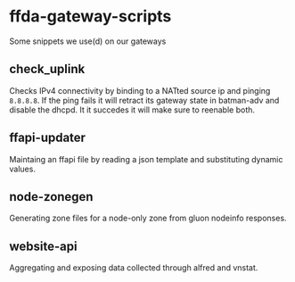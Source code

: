 # ffda-gateway-scripts
Some snippets we use(d) on our gateways

## check_uplink

Checks IPv4 connectivity by binding to a NATted source ip and pinging `8.8.8.8`. If the ping
fails it will retract its gateway state in batman-adv and disable the dhcpd. It it succedes it
will make sure to reenable both.

## ffapi-updater

Maintaing an ffapi file by reading a json template and substituting dynamic values.

## node-zonegen

Generating zone files for a node-only zone from gluon nodeinfo responses.

## website-api

Aggregating and exposing data collected through alfred and vnstat.
